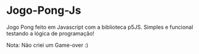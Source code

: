 # Jogo-Pong-Js
Jogo Pong feito em Javascript com a biblioteca p5JS. Simples e funcional testando a lógica de programação!

Nota: Não criei um Game-over :)

